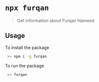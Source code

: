 # `npx furqan`

> Get information about Furqan Hameed

## Usage

To install the package  
```sh
 >> npm i -g furqan 
```

To run the package  
```sh
 >> furqan
```